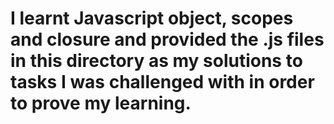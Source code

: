 # I learnt Javascript object, scopes and closure and provided the .js files in this directory as my solutions to  tasks I was challenged with in order to prove my learning.
